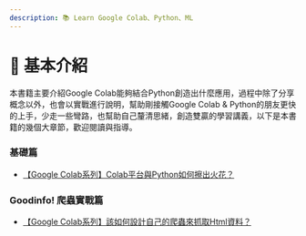 ```yaml
---
description: 📚 Learn Google Colab、Python、ML
---
```


# 📌 基本介紹

本書籍主要介紹Google Colab能夠結合Python創造出什麼應用，過程中除了分享概念以外，也會以實戰進行說明，幫助剛接觸Google Colab & Python的朋友更快的上手，少走一些彎路，也幫助自己釐清思緒，創造雙贏的學習講義，以下是本書籍的幾個大章節，歡迎閱讀與指導。



### 基礎篇

* [【Google Colab系列】Colab平台與Python如何擦出火花？](ji-chu-pian/google-colab-xi-lie-colab-ping-tai-yu-python-ru-he-ca-chu-huo-hua.md)

### Goodinfo! 爬蟲實戰篇

* [【Google Colab系列】該如何設計自己的爬蟲來抓取Html資料？](goodinfo-pa-chong-shi-zhan-pian/google-colab-xi-lie-gai-ru-he-she-ji-zi-ji-de-pa-chong-lai-zhua-qu-html-zi-liao.md)



